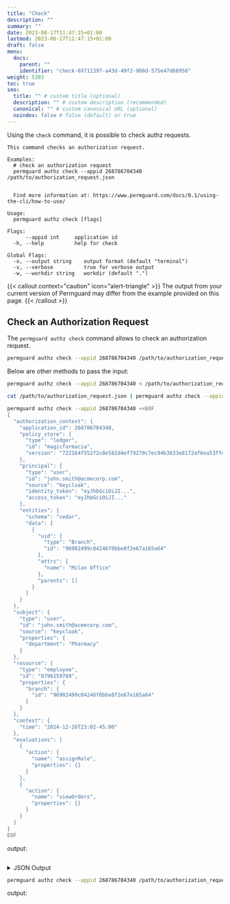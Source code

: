 ```yaml
---
title: "Check"
description: ""
summary: ""
date: 2023-08-17T11:47:15+01:00
lastmod: 2023-08-17T11:47:15+01:00
draft: false
menu:
  docs:
    parent: ""
    identifier: "check-69711397-a43d-49f2-908d-575e47d68958"
weight: 5203
toc: true
seo:
  title: "" # custom title (optional)
  description: "" # custom description (recommended)
  canonical: "" # custom canonical URL (optional)
  noindex: false # false (default) or true
---
```


Using the `check` command, it is possible to check authz requests.

```text
This command checks an authorization request.

Examples:
  # check an authorization request
  permguard authz check --appid 268786704340 /path/to/authorization_request.json


  Find more information at: https://www.permguard.com/docs/0.1/using-the-cli/how-to-use/

Usage:
  permguard authz check [flags]

Flags:
      --appid int     application id
  -h, --help          help for check

Global Flags:
  -o, --output string    output format (default "terminal")
  -v, --verbose          true for verbose output
  -w, --workdir string   workdir (default ".")
```

{{< callout context="caution" icon="alert-triangle" >}}
The output from your current version of Permguard may differ from the example provided on this page.
{{< /callout >}}

## Check an Authorization Request

The `permguard authz check` command allows to check an authorization request.

```bash
permguard authz check --appid 268786704340 /path/to/authorization_request.json
```

Below are other methods to pass the input:

```bash
permguard authz check --appid 268786704340 < /path/to/authorization_request.json
```

```bash
cat /path/to/authorization_request.json | permguard authz check --appid 268786704340
```

```bash
permguard authz check --appid 268786704340 <<EOF
{
  "authorization_context": {
    "application_id": 268786704340,
    "policy_store": {
      "type": "ledger",
      "id": "magicfarmacia",
      "version": "722164f552f2c8e582d4ef79270c7ec94b3633e8172af6ea53ffe1fdf64d66de"
    },
    "principal": {
      "type": "user",
      "id": "john.smith@acmecorp.com",
      "source": "keycloak",
      "identity_token": "eyJhbGciOiJI...",
      "access_token": "eyJhbGciOiJI..."
    },
    "entities": {
      "schema": "cedar",
      "data": [
        {
          "uid": {
            "type": "Branch",
            "id": "96902499c04246f0bbe8f2e67a165a64"
          },
          "attrs": {
            "name": "Milan Office"
          },
          "parents": []
        }
      ]
    }
  },
  "subject": {
    "type": "user",
    "id": "john.smith@acmecorp.com",
    "source": "keycloak",
    "properties": {
      "department": "Pharmacy"
    }
  },
  "resource": {
    "type": "employee",
    "id": "8796159789",
    "properties": {
      "branch": {
        "id": "96902499c04246f0bbe8f2e67a165a64"
      }
    }
  },
  "context": {
    "time": "2024-12-26T23:02-45:00"
  },
  "evaluations": [
    {
      "action": {
        "name": "assignRole",
        "properties": {}
      }
    },
    {
      "action": {
        "name": "viewOrders",
        "properties": {}
      }
    }
  ]
}
EOF
```

output:

```bash

```

<details>
  <summary>
    JSON Output
  </summary>
</details>

```bash
permguard authz check --appid 268786704340 /path/to/authorization_request.json -o json
```

output:

```json

```
